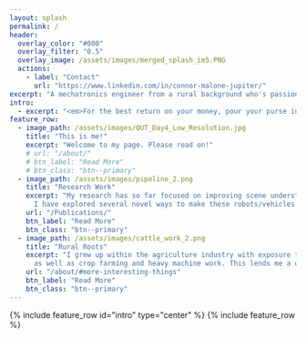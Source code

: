 ```yaml
---
layout: splash
permalink: /
header:
  overlay_color: "#000"
  overlay_filter: "0.5"
  overlay_image: /assets/images/merged_splash_im5.PNG
  actions:
    - label: "Contact"
      url: "https://www.linkedin.com/in/connor-malone-jupiter/"
excerpt: "A mechatronics engineer from a rural background who's passionate about robotics, autonomous vehicles, computer vision and the agriculture industry"
intro: 
  - excerpt: "<em>For the best return on your money, pour your purse into your head.</em><br>-- Benjamin Franklin"
feature_row:
  - image_path: /assets/images/QUT_Day4_Low_Resolution.jpg
    title: "This is me!"
    excerpt: "Welcome to my page. Please read on!"
    # url: "/about/"
    # btn_label: "Read More"
    # btn_class: "btn--primary"
  - image_path: /assets/images/pipeline_2.png
    title: "Research Work"
    excerpt: "My research has so far focused on improving scene understanding and place recognition for autonomous platforms in challenging conditions.
      I have explored several novel ways to make these robots/vehicles more robust to difficult environments."
    url: "/Publications/"
    btn_label: "Read More"
    btn_class: "btn--primary"
  - image_path: /assets/images/cattle_work_2.png
    title: "Rural Roots"
    excerpt: "I grew up within the agriculture industry with exposure to a range of livestock work from farming to feedlotting (cattle and sheep mostly) 
      as well as crop farming and heavy machine work. This lends me a unique perspective on many problems."
    url: "/about/#more-interesting-things"
    btn_label: "Read More"
    btn_class: "btn--primary"
---
```


{% include feature_row id="intro" type="center" %}
{% include feature_row %}